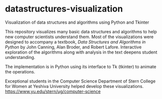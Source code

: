 # datastructures-visualization
Visualization of data structures and algorithms using Python and Tkinter

This repository visualizes many basic data structures and algorithms to help new computer scientists understand them.
Most of the visualizations were designed to accompany a textbook, _Data Structures and Algorithms in Python_ by John Canning, Alan Broder, and Robert Lafore.
Interactive exploration of the algorithms along with analysis in the text deepens student understanding.

The implementation is in Python using its interface to Tk (tkinter) to animate the operations.

Exceptional students in the Computer Science Department of Stern College for Women at Yeshiva University helped develop these visualizations.
https://www.yu.edu/stern/ug/computer-science

